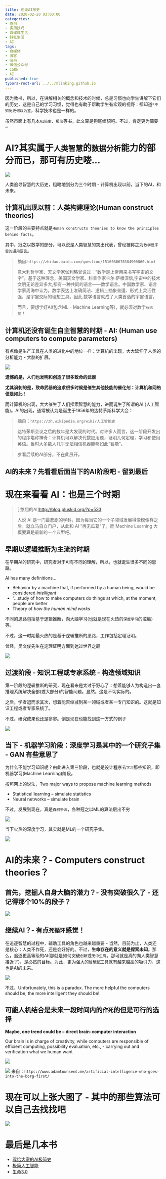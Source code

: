 ```yaml
---
title: 也谈AI简史
date: 2020-02-20 03:00:00
categories:
- 原创
- 实用技巧
- 自媒体生活
- 斜杠生活
- AI
tags:
- 自媒体
- 博客
- 简书
- 微信公众号
- CSDN
- AI
published: true
typora-root-url: ../../mlinking.github.io
---
```


因为教书，所以，在讲解相关的概念和技术的时候，总是习惯也向学生讲解下它们的历史，这是自己的学习习惯，觉得也有助于帮助学生有宏观的视野：都知道`*不知历史何以为鉴`，科学技术也是一样的。

虽然市面上有几本`AI简史`、`极简`等书，此文算是狗尾续貂吧。不过，肯定更为简要~

# AI?其实属于`人类智慧`的`数据分析`能力的部分而已，那可有历史喽...

![](https://images4git-1301301910.cos.ap-beijing.myqcloud.com/AI-ShortHistory/AI-WisdombyPascal.png)

人类追寻智慧的大历史，粗略地划分为三个时期 - 计算机出现以前，当下的AI，和 未来。

## 计算机出现以前：人类构建理论(Human construct theories)

这一阶段的主要特点就是`Human constructs theories to know the principles behind facts`。

其中，冠之以数学的部分，可以说是人类智慧的突出代表，曾经被称之为`数学是宇宙的通用语言`。

> 摘自:`https://zhidao.baidu.com/question/1516030676384900860.html`
>
> 意大利哲学家、天文学家伽利略曾说过：“数学是上帝用来书写宇宙的文字”。基于这种理念，美国天文学家、科普作家卡尔·萨根深信,宇宙中的技术文明无论差异多大,都有一种共同的语言——数学语言。中国数学家、语言学家周海中认为，数学表达上准确简洁、逻辑上抽象普适、形式上灵活性强，是宇宙交际的理想工具。因此,数学语言就成了人类首选的宇宙语言。

> 而且，要想学好AI(包含ML - Machine Learning等)，就必须对数学`有感觉`！

## 计算机还没有诞生自主智慧的时期 - AI: (Human use computers to compute parameters) 

有点像是生产工具在人类的进化中的地位一样：计算机的出现，大大延伸了人类的分析能力 - 大脑的扩展。

![](https://images4git-1301301910.cos.ap-beijing.myqcloud.com/AI-ShortHistory/AI-Tools.png)

**遗憾的是，人们也发明和创造了很多致命的武器**

**尤其讽刺的是，致命武器的追求很多时候是催生其他技能的催化剂：计算机和网络便是如此！**

而计算机的出现，大大催生了人们探索智慧的能力，进而诞生了所谓的AI (人工智能)。AI的出现，通常被认为是诞生于1956年的达特茅斯科学大会：

> 摘自：`https://zh.wikipedia.org/wiki/人工智能史`
>
> 达特茅斯会议之后的数年是大发现的时代。对许多人而言，这一阶段开发出的程序堪称神奇：计算机可以解决代数应用题，证明几何定理，学习和使用英语。当时大多数人几乎无法相信机器能够如此“智能”。 

> 参看后续的AI部分，不在此展开。

## AI的未来？先看看后面当下的AI阶段吧 - 留到最后

# 现在来看看 AI：也是三个时期

> [ 憋屈的AI]http://blog.pluskid.org/?p=533
>
> 人说 AI 是一门最悲剧的学科，因为每当它的一个子领域发展得像模像样之后，就立马自立门户，从此和 AI “再无瓜葛”了，而 Machine Learning 大概要算是最新的一个典型吧。

## 早期以逻辑推断为主流的时期

在早期AI的研究中，研究者对于AI有不同的理解，所以，也就诞生很多不同的思路。

AI has many definitions…

- Behavior by a machine that, if performed by a human being, would be considered *intelligent*
- “…study of how to make computers do things at which, at the moment, people are better
- Theory of *how the human mind works*

不同的思路包括基于逻辑推断，向大脑学习(也就是现在火热的`深度学习`的滥觞)等。

不过，这一时期最火热的是基于逻辑推断的思路，工作包括定理证明。

曾经，吴文俊先生在定理证明方面到达过世界之巅

![](https://images4git-1301301910.cos.ap-beijing.myqcloud.com/AI-ShortHistory/AI-WUWenJun.png)

## 过渡阶段 - 知识工程或专家系统 - 构造领域知识

第一阶段的逻辑推断的研究，现在看来是太过于野心了：想着能够人为构造出一套推理系统解决全部(或大部分)的智能问题。显然，这是不切实际的。

之后，学者退而求其次，想着能否缩减到某一领域或者某一专门知识的。这就是知识工程或者专家系统了。

不过，研究成果也还是寥寥。倒是现在也能找到这一方式的例子

![](https://images4git-1301301910.cos.ap-beijing.myqcloud.com/AI-ShortHistory/AI-KE-Siri.png)

## 当下 - 机器学习阶段：深度学习是其中的一个研究子集 - GAN 有些意思了

为什么不能学习知识呢？由此进入第三阶段，也就是设计程序去`学习`那些知识，即机器学习(Machine Learning)阶段。

按照网上的说法，Two major ways to propose machine learning methods

- Statistical learning – simulate statistics 
- Neural networks – simulate brain

不过，发展到现在，真是`百舸争流`，各种冠之以ML的算法层出不穷

![](https://images4git-1301301910.cos.ap-beijing.myqcloud.com/AI-ShortHistory/AI-ML+DM.png)

当下火热的深度学习，其实就是ML的一个研究子集。

![](https://images4git-1301301910.cos.ap-beijing.myqcloud.com/AI-ShortHistory/AI-ML-DL.png)

# AI的未来？- Computers construct theories？

## 首先，挖掘人自身大脑的潜力？- 没有突破很久了 - 还记得那个10%的段子？

![](https://images4git-1301301910.cos.ap-beijing.myqcloud.com/AI-ShortHistory/AI-10%.png)

## 继续AI？- 有点`死循环`感觉！

在追逐智慧的过程中，辅助工具的角色也越来越重要 - 当然，目前为止，人类还是核心：人类不作死，还是会好好的。不过，**生命存在的意义就是探索未知**。那么，追逐更高等级的AI(那就是如何突破`创新`或`无中生有`。那可就是真的向人类智慧接近了)，是必然的目标。为此，更为强大的`智慧型`工具就有越来越高的吸引力，这也是AI的未来。

![](https://images4git-1301301910.cos.ap-beijing.myqcloud.com/AI-ShortHistory/AI-InMovies.png)

不过，Unfortunately, this is a paradox. The more helpful the computers should be, the more intelligent they should be!

## 可能人机结合是未来一段时间内的`作死`的但是可行的选择

 **Maybe, one trend could be –** **direct brain-computer interaction**

Our brain is in charge of creativity, while computers are responsible of efficient computing, possibility evaluation, etc., - carrying out and verification what we human want

![](https://images4git-1301301910.cos.ap-beijing.myqcloud.com/AI-ShortHistory/AI-ICwithBrain.png)

![](https://images4git-1301301910.cos.ap-beijing.myqcloud.com/AI-ShortHistory/Borg.jpg)
来自：`https://www.adamtownsend.me/artificial-intelligence-who-goes-into-the-borg-first/`

# 现在可以上张大图了 - 其中的那些算法可以自己去找找吧

![](https://images4git-1301301910.cos.ap-beijing.myqcloud.com/AI-ShortHistory/AI-PursuingWisdom.jpg)


# 最后是几本书

- [写给大家的AI极简史]( https://book.douban.com/subject/34782354/ "写给大家的AI极简史")
- [极简人工智能](https://book.douban.com/subject/30164495/ "极简人工智能:你一定爱读的AI通识书")
- [生命3.0](https://book.douban.com/subject/30262617/)
